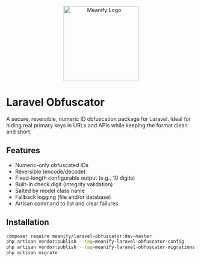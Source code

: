 <p align="center">
  <a href="https://www.meanify.co?from=github&lib=laravel-permissions">
    <img src="https://meanify.co/assets/core/img/logo/png/meanify_color_dark_horizontal_02.png" width="200" alt="Meanify Logo" />
  </a>
</p>

# Laravel Obfuscator


A secure, reversible, numeric ID obfuscation package for Laravel. Ideal for hiding real primary keys in URLs and APIs while keeping the format clean and short.

## Features

- Numeric-only obfuscated IDs
- Reversible (encode/decode)
- Fixed-length configurable output (e.g., 10 digits)
- Built-in check digit (integrity validation)
- Salted by model class name
- Fallback logging (file and/or database)
- Artisan command to list and clear failures

## Installation

```bash
composer require meanify/laravel-obfuscator:dev-master
php artisan vendor:publish --tag=meanify-laravel-obfuscator-config
php artisan vendor:publish --tag=meanify-laravel-obfuscator-migrations
php artisan migrate
